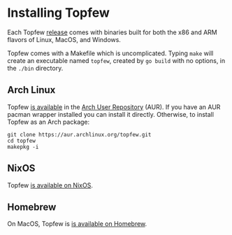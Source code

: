 # Installing Topfew

Each Topfew [release](https://github.com/timbray/topfew/releases) comes with binaries built for both the x86 and ARM
flavors of Linux, MacOS, and Windows.

Topfew comes with a Makefile which is uncomplicated. Typing `make` will create an executable named `topfew`, 
created by `go build` with no options, in the `./bin` directory.

## Arch Linux

Topfew [is available](https://aur.archlinux.org/packages/topfew) in the 
[Arch User Repository](https://wiki.archlinux.org/title/Arch_User_Repository) (AUR).
If you have an AUR pacman wrapper installed you can install it directly. Otherwise, to install Topfew as an Arch package: 
```
git clone https://aur.archlinux.org/topfew.git
cd topfew
makepkg -i
```

## NixOS

Topfew [is available on NixOS](https://search.nixos.org/packages?show=topfew).

## Homebrew

On MacOS, Topfew is [is available on Homebrew](https://formulae.brew.sh/formula/topfew).
